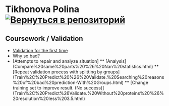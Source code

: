 # Tikhonova Polina    [![Вернуться в репозиторий](https://pollytikhonova.github.io/coursework/GitHub-Mark-32px.png "Вернуться в репозиторий")](https://github.com/PollyTikhonova/coursework/tree/master/validation)
## Coursework / Validation
  
  * [Validation for the first time](https://PollyTikhonova.github.io/coursework/validation/Train,Predict&Validate.%20First%20time.html)
  * [Why so bad?](https://PollyTikhonova.github.io/coursework/validation/Train,Predict&Validate.Searching%20reasons%20of%20bad%20prediction.html)
  * [Attempts to repair and analyze situation]
  ** [Analysis] (Compare%20same%20parts%20%26%20Nan%20statistics.html)
  ** [Repeat validation process with splitting by groups] (Train%2C%20Predict%20%26%20Validate.%20Searching%20reasons%20of%20bad%20prediction-With%20Groups.html)
  ** [Change training set to improve result. (No success)] (Train%2C%20Predict%26Validate.%20Without%20proteins%20%26%20resolution%20less%203.5.html)
